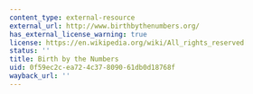 ```yaml
---
content_type: external-resource
external_url: http://www.birthbythenumbers.org/
has_external_license_warning: true
license: https://en.wikipedia.org/wiki/All_rights_reserved
status: ''
title: Birth by the Numbers
uid: 0f59ec2c-ea72-4c37-8090-61db0d18768f
wayback_url: ''
---
```

